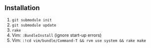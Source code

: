 Installation
------------

1. `git submodule init`
2. `git submodule update`
3. `rake`
4. Vim: `:BundleInstall` (ignore start-up errors)
5. Vim: `:!cd vim/bundle/Command-T && rvm use system && rake make`

